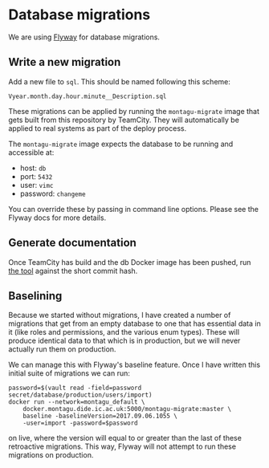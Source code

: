 # Database migrations
We are using [Flyway](https://flywaydb.org/) for database migrations.

## Write a new migration
Add a new file to `sql`. This should be named following this scheme:

```
Vyear.month.day.hour.minute__Description.sql
```

These migrations can be applied by running the `montagu-migrate` image that gets
built from this repository by TeamCity. They will automatically be applied to
real systems as part of the deploy process.

The `montagu-migrate` image expects the database to be running and accessible 
at:

* host: `db`
* port: `5432`
* user: `vimc`
* password: `changeme`

You can override these by passing in command line options. Please see the Flyway
docs for more details.

## Generate documentation
Once TeamCity has build and the db Docker image has been pushed, run [the tool](https://github.com/vimc/montagu-db-doc) against the short commit hash.

## Baselining
Because we started without migrations, I have created a number of 
migrations that get from an empty database to one that has essential data in it
(like roles and permissions, and the various enum types). These will produce
identical data to that which is in production, but we will never actually run
them on production.

We can manage this with Flyway's baseline feature. Once I have written this
initial suite of migrations we can run:

```
password=$(vault read -field=password secret/database/production/users/import)
docker run --network=montagu_default \
    docker.montagu.dide.ic.ac.uk:5000/montagu-migrate:master \   
    baseline -baselineVersion=2017.09.06.1055 \
    -user=import -password=$password
```

on live, where the version will equal to or greater than the last of these 
retroactive migrations. This way, Flyway will not attempt to run these 
migrations on production.
